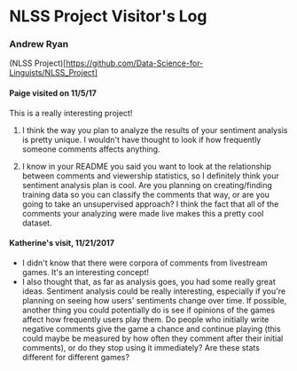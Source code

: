 # NLSS Project Visitor's Log
### Andrew Ryan

(NLSS Project)[https://github.com/Data-Science-for-Linguists/NLSS_Project]

#### Paige visited on 11/5/17
This is a really interesting project!
1. I think the way you plan to analyze the results of your sentiment analysis is pretty unique. I wouldn't have thought to look if how frequently someone comments affects anything.

2. I know in your README you said you want to look at the relationship between comments and viewership statistics, so I definitely think your sentiment analysis plan is cool. Are you planning on creating/finding training data so you can classify the comments that way, or are you going to take an unsupervised approach? I think the fact that all of the comments your analyzing were made live makes this a pretty cool dataset.

#### Katherine's visit, 11/21/2017
- I didn't know that there were corpora of comments from livestream games. It's an interesting concept!
- I also thought that, as far as analysis goes, you had some really great ideas. Sentiment analysis could be really interesting, especially if you're planning on seeing how users' sentiments change over time. If possible, another thing you could potentially do is see if opinions of the games affect how frequently users play them. Do people who initially write negative comments give the game a chance and continue playing (this could maybe be measured by how often they comment after their initial comments), or do they stop using it immediately? Are these stats different for different games?
